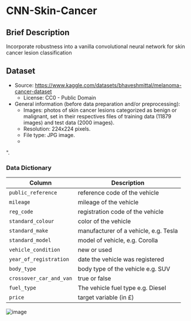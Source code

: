 # CNN-Skin-Cancer

## Brief Description
Incorporate robustness into a vanilla convolutional neural network for skin cancer lesion classification

## Dataset
* Source: https://www.kaggle.com/datasets/bhaveshmittal/melanoma-cancer-dataset
  * License: CC0 - Public Domain
* General  information  (before  data  preparation  and/or preprocessing): 
  *  Images: photos of skin cancer lesions categorized as benign or  malignant, set in  their respectives  files of training  data  (11879 images)  and  test  data  (2000 images). 
  * Resolution: 224x224 pixels.
  * File type: JPG image.
  * 
".

### Data Dictionary
| Column     | Description                          |
|------------|--------------------------------------|
| `public_reference`    | reference code of the vehicle                 |
| `mileage`     | mileage of the vehicle         |
| `reg_code` | registration code of the vehicle                 |
| `standard_colour` | color of the vehicle      |
| `standard_make` | manufacturer of a vehicle, e.g. Tesla    |
| `standard_model` | model of vehicle, e.g. Corolla     |
| `vehicle_condition` | new or used     |
| `year_of_registration` | date the vehicle was registered    |
| `body_type` | body type of the vehicle e.g. SUV     |
| `crossover_car_and_van` | true or false    |
| `fuel_type` | The vehicle fuel type e.g. Diesel     |
| `price` | target variable (in £)     | 

![image](https://github.com/user-attachments/assets/4d215b52-2a80-4d5f-b267-bee5b9d6df8d)


